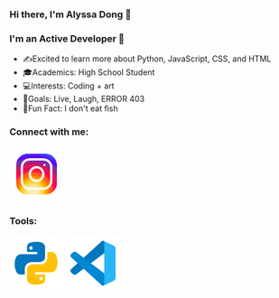 ### Hi there, I'm Alyssa Dong 🤗

### I'm an Active Developer 🌱
- ✍️Excited to learn more about Python, JavaScript, CSS, and HTML
- 🎓Academics: High School Student
- 💻Interests: Coding + art
- 💪Goals: Live, Laugh, ERROR 403
- 🐳Fun Fact: I don't eat fish

### Connect with me:
[![website](./images/instagram.svg)](https://www.instagram.com/alyssa_dong_0527/)

### Tools:
[![website](./images/python.svg)](https://www.python.org/)
[![website](./images/VScode.svg)](https://code.visualstudio.com/)

